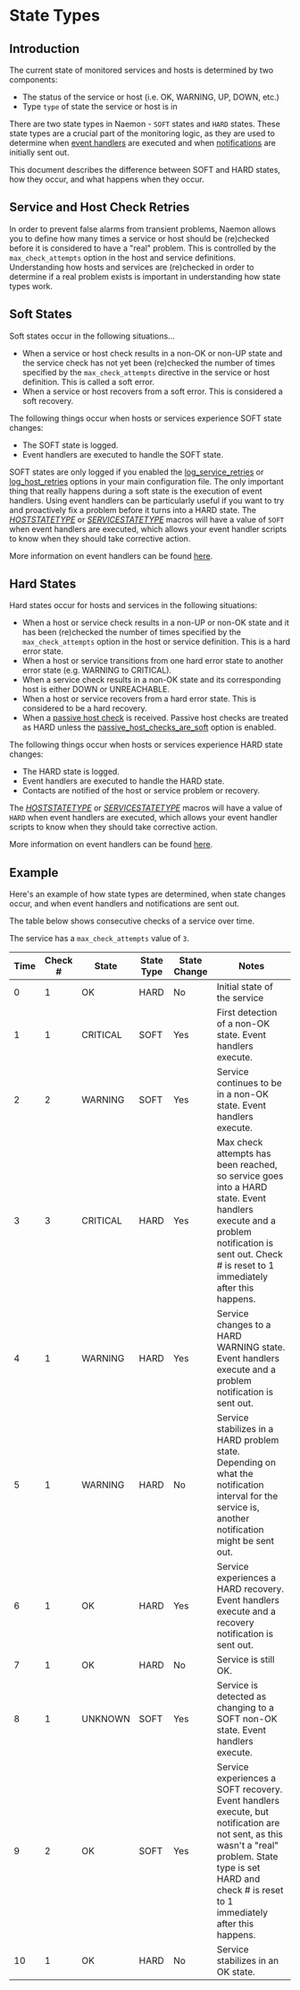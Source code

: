 # State Types

## Introduction

The current state of monitored services and hosts is determined by two components:

 - The status of the service or host (i.e. OK, WARNING, UP, DOWN, etc.)
 - Type `type` of state the service or host is in

There are two state types in Naemon - `SOFT` states and `HARD` states.
These state types are a crucial part of the monitoring logic, as
they are used to determine when [event handlers](eventhandlers)
are executed and when [notifications](notifications) are initially sent out.

This document describes the difference between SOFT and HARD states, how they occur, and what happens when they occur.



## Service and Host Check Retries

In order to prevent false alarms from transient problems, Naemon allows you
to define how many times a service or host should be (re)checked before it
is considered to have a "real" problem. This is controlled by the
`max_check_attempts` option in the host and service definitions.
Understanding how hosts and services are (re)checked in order to determine if
a real problem exists is important in understanding how state types work.



## Soft States

Soft states occur in the following situations...

 - When a service or host check results in a non-OK or non-UP state and the service
   check has not yet been (re)checked the number of times specified by the
   `max_check_attempts` directive in the service or host definition.
   This is called a soft error.
 - When a service or host recovers from a soft error.  This is considered a soft recovery.

The following things occur when hosts or services experience SOFT state changes:

 - The SOFT state is logged.
 - Event handlers are executed to handle the SOFT state.

SOFT states are only logged if you enabled the [log_service_retries](configmain#log_service_retries)
or [log_host_retries](configmain#log_host_retries) options in your main configuration file.
The only important thing that really happens during a soft state is the execution of event handlers.
Using event handlers can be particularly useful if you want to try and proactively fix a
problem before it turns into a HARD state.
The [$HOSTSTATETYPE$](macrolist#hoststatetype) or [$SERVICESTATETYPE$](macrolist#servicestatetype)
macros will have a value of `SOFT` when event handlers are executed, which allows
your event handler scripts to know when they should take corrective action.

More information on event handlers can be found [here](eventhandlers).



## Hard States

Hard states occur for hosts and services in the following situations:

 - When a host or service check results in a non-UP or non-OK state and it has
   been (re)checked the number of times specified by the `max_check_attempts` option
   in the host or service definition.
   This is a hard error state.
 - When a host or service transitions from one hard error state to another error state (e.g. WARNING to CRITICAL).
 - When a service check results in a non-OK state and its corresponding host is either DOWN or UNREACHABLE.
 - When a host or service recovers from a hard error state.  This is considered to be a hard recovery.
 - When a [passive host check](passivechecks) is received. Passive host checks are treated
   as HARD unless the [passive_host_checks_are_soft](configmain#passive_host_checks_are_soft) option is enabled.

The following things occur when hosts or services experience HARD state changes:

 - The HARD state is logged.
 - Event handlers are executed to handle the HARD state.
 - Contacts are notified of the host or service problem or recovery.

The [$HOSTSTATETYPE$](macrolist#hoststatetype) or [$SERVICESTATETYPE$](macrolist#servicestatetype)
macros will have a value of `HARD` when event handlers are executed, which allows
your event handler scripts to know when they should take corrective action.

More information on event handlers can be found [here](eventhandlers).



## Example

Here's an example of how state types are determined, when state changes occur, and
when event handlers and notifications are sent out.

The table below shows consecutive checks of a service over time.

The service has a `max_check_attempts` value of `3`.

| Time | Check # | State    | State Type | State Change | Notes                                                                                                                                                                                                             |
|------|---------|----------|------------|--------------|-------------------------------------------------------------------------------------------------------------------------------------------------------------------------------------------------------------------|
| 0    | 1       | OK       | HARD       | No           | Initial state of the service                                                                                                                                                                                      |
| 1    | 1       | CRITICAL | SOFT       | Yes          | First detection of a non-OK state. Event handlers execute.                                                                                                                                                        |
| 2    | 2       | WARNING  | SOFT       | Yes          | Service continues to be in a non-OK state. Event handlers execute.                                                                                                                                                |
| 3    | 3       | CRITICAL | HARD       | Yes          | Max  check attempts has been reached, so service goes into a HARD state.   Event handlers execute and a problem notification is sent out.  Check #  is reset to 1 immediately after this happens.                 |
| 4    | 1       | WARNING  | HARD       | Yes          | Service changes to a HARD WARNING state. Event handlers execute and a problem notification is sent out.                                                                                                           |
| 5    | 1       | WARNING  | HARD       | No           | Service  stabilizes in a HARD problem state. Depending on what the notification  interval for the service is, another notification might be sent out.                                                             |
| 6    | 1       | OK       | HARD       | Yes          | Service experiences a HARD recovery. Event handlers execute and a recovery notification is sent out.                                                                                                              |
| 7    | 1       | OK       | HARD       | No           | Service is still OK.                                                                                                                                                                                              |
| 8    | 1       | UNKNOWN  | SOFT       | Yes          | Service is detected as changing to a SOFT non-OK state.  Event handlers execute.                                                                                                                                  |
| 9    | 2       | OK       | SOFT       | Yes          | Service  experiences a SOFT recovery. Event handlers execute, but notification  are not sent, as this wasn't a "real" problem.  State type is set HARD  and check # is reset to 1 immediately after this happens. |
| 10   | 1       | OK       | HARD       | No           | Service stabilizes in an OK state.                                                                                                                                                                                |